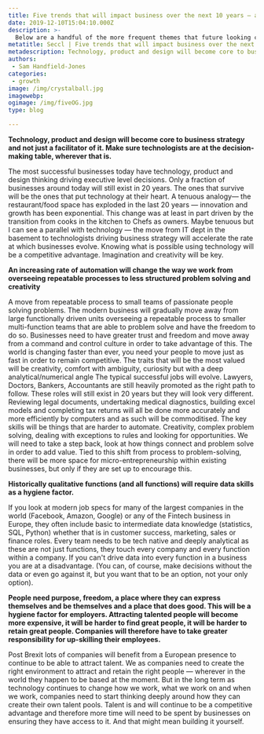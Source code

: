 ```yaml
---
title: Five trends that will impact business over the next 10 years — and how to take advantage.
date: 2019-12-10T15:04:10.000Z
description: >-
  Below are a handful of the more frequent themes that future looking companies are thinking about, struggling with or trying to take advantage of…
metatitle: Seccl | Five trends that will impact business over the next 10 years — and how to take advantage
metadescription: Technology, product and design will become core to business strategy and not just a facilitator of it.
authors:
 - Sam Handfield-Jones
categories:
 - growth
image: /img/crystalball.jpg
imagewebp:
ogimage: /img/fiveOG.jpg
type: blog

---
```


__Technology, product and design will become core to business strategy and not just a facilitator of it. Make sure technologists are at the decision-making table, wherever that is.__

The most successful businesses today have technology, product and design thinking driving executive level decisions. Only a fraction of businesses around today will still exist in 20 years. The ones that survive will be the ones that put technology at their heart. A tenuous analogy— the restaurant/food space has exploded in the last 20 years — innovation and growth has been exponential. This change was at least in part driven by the transition from cooks in the kitchen to Chefs as owners. Maybe tenuous but I can see a parallel with technology — the move from IT dept in the basement to technologists driving business strategy will accelerate the rate at which businesses evolve. Knowing what is possible using technology will be a competitive advantage. Imagination and creativity will be key.


__An increasing rate of automation will change the way we work from overseeing repeatable processes to less structured problem solving and creativity__

A move from repeatable process to small teams of passionate people solving problems. The modern business will gradually move away from large functionally driven units overseeing a repeatable process to smaller multi-function teams that are able to problem solve and have the freedom to do so. Businesses need to have greater trust and freedom and move away from a command and control culture in order to take advantage of this. The world is changing faster than ever, you need your people to move just as fast in order to remain competitive.
The traits that will be the most valued will be creativity, comfort with ambiguity, curiosity but with a deep analytical/numerical angle
The typical successful jobs will evolve. Lawyers, Doctors, Bankers, Accountants are still heavily promoted as the right path to follow. These roles will still exist in 20 years but they will look very different. Reviewing legal documents, undertaking medical diagnostics, building excel models and completing tax returns will all be done more accurately and more efficiently by computers and as such will be commoditised. The key skills will be things that are harder to automate. Creativity, complex problem solving, dealing with exceptions to rules and looking for opportunities. We will need to take a step back, look at how things connect and problem solve in order to add value. Tied to this shift from process to problem-solving, there will be more space for micro-entrepreneurship within existing businesses, but only if they are set up to encourage this.


__Historically qualitative functions (and all functions) will require data skills as a hygiene factor.__

If you look at modern job specs for many of the largest companies in the world (Facebook, Amazon, Google) or any of the Fintech business in Europe, they often include basic to intermediate data knowledge (statistics, SQL, Python) whether that is in customer success, marketing, sales or finance roles. Every team needs to be tech native and deeply analytical as these are not just functions, they touch every company and every function within a company. If you can't drive data into every function in a business you are at a disadvantage. (You can, of course, make decisions without the data or even go against it, but you want that to be an option, not your only option).


__People need purpose, freedom, a place where they can express themselves and be themselves and a place that does good. This will be a hygiene factor for employers. Attracting talented people will become more expensive, it will be harder to find great people, it will be harder to retain great people. Companies will therefore have to take greater responsibility for up-skilling their employees.__

Post Brexit lots of companies will benefit from a European presence to continue to be able to attract talent. We as companies need to create the right environment to attract and retain the right people — wherever in the world they happen to be based at the moment. But in the long term as technology continues to change how we work, what we work on and when we work, companies need to start thinking deeply around how they can create their own talent pools. Talent is and will continue to be a competitive advantage and therefore more time will need to be spent by businesses on ensuring they have access to it. And that might mean building it yourself.
